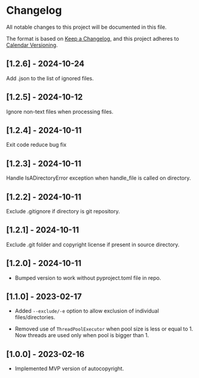 # Changelog

All notable changes to this project will be documented in this file.

The format is based on [Keep a Changelog](https://keepachangelog.com/en/1.0.0/), and
this project adheres to [Calendar Versioning](https://calver.org/).


## \[1.2.6\] - 2024-10-24

  Add .json to the list of ignored files.


## \[1.2.5\] - 2024-10-12

  Ignore non-text files when processing files.


## \[1.2.4\] - 2024-10-11

  Exit code reduce bug fix

## \[1.2.3\] - 2024-10-11

  Handle IsADirectoryError exception when handle_file is called on directory.

## \[1.2.2\] - 2024-10-11

  Exclude .gitignore if directory is git repository.

## \[1.2.1\] - 2024-10-11

  Exclude .git folder and copyright license if present in source directory.


## \[1.2.0\] - 2024-10-11

- Bumped version to work without pyproject.toml file in repo.

## \[1.1.0\] - 2023-02-17

- Added `--exclude/-e` option to allow exclusion of individual files/directories.

- Removed use of `ThreadPoolExecutor` when pool size is less or equal to 1. Now threads
  are used only when pool is bigger than 1.

## \[1.0.0\] - 2023-02-16

- Implemented MVP version of autocopyright.
